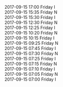 2017-09-15 17:00 Friday  I  
2017-09-15 15:35 Friday  N  
2017-09-15 15:30 Friday  I  
2017-09-15 12:30 Friday  N  
2017-09-15 12:25 Friday  I  
2017-09-15 10:20 Friday  N  
2017-09-15 10:15 Friday  I  
2017-09-15 09:25 Friday  N  
2017-09-15 07:45 Friday  I  
2017-09-15 07:30 Friday  N  
2017-09-15 07:25 Friday  I  
2017-09-15 07:15 Friday  N  
2017-09-15 07:10 Friday  I  
2017-09-15 07:05 Friday  N  
2017-09-15 07:00 Friday  I  
